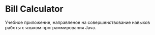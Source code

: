 # Bill Calculator
Учебное приложение, направленое на совершенствование навыков работы с языком программирования Java.
